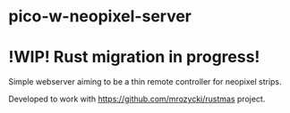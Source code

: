 # pico-w-neopixel-server

# **!WIP!** Rust migration in progress!

Simple webserver aiming to be a thin remote controller for neopixel strips.

Developed to work with https://github.com/mrozycki/rustmas project.

